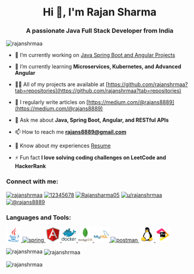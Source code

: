<h1 align="center">Hi 👋, I'm Rajan Sharma</h1>
<h3 align="center">A passionate Java Full Stack Developer from India</h3>

<p align="left"> <img src="https://komarev.com/ghpvc/?username=rajanshrmaa&label=Profile%20views&color=0e75b6&style=flat" alt="rajanshrmaa" /> </p>

- 🔭 I’m currently working on [Java Spring Boot and Angular Projects](https://github.com/rajanshrmaa?tab=repositories)

- 🌱 I’m currently learning **Microservices, Kubernetes, and Advanced Angular**

- 👨‍💻 All of my projects are available at [https://github.com/rajanshrmaa?tab=repositories](https://github.com/rajanshrmaa?tab=repositories)

- 📝 I regularly write articles on [https://medium.com/@rajans8889](https://medium.com/@rajans8889)

- 💬 Ask me about **Java, Spring Boot, Angular, and RESTful APIs**

- 📫 How to reach me **rajans8889@gmail.com**

- 📄 Know about my experiences [Resume](https://github.com/rajanshrmaa/rajanshrmaa/blob/main/Resume%202.png)

- ⚡ Fun fact **I love solving coding challenges on LeetCode and HackerRank**

<h3 align="left">Connect with me:</h3>
<p align="left">
<a href="https://linkedin.com/in/rajanshrmaa" target="blank"><img align="center" src="https://cdn.jsdelivr.net/npm/simple-icons@3.1.0/icons/linkedin.svg" alt="rajanshrmaa" height="30" width="40" /></a>
<a href="https://stackoverflow.com/users/12345678" target="blank"><img align="center" src="https://cdn.jsdelivr.net/npm/simple-icons@3.1.0/icons/stackoverflow.svg" alt="12345678" height="30" width="40" /></a>
<a href="https://www.hackerrank.com/Rajansharma05" target="blank"><img align="center" src="https://cdn.jsdelivr.net/npm/simple-icons@3.1.0/icons/hackerrank.svg" alt="Rajansharma05" height="30" width="40" /></a>
<a href="https://leetcode.com/u/rajanshrmaa/" target="blank"><img align="center" src="https://cdn.jsdelivr.net/npm/simple-icons@3.1.0/icons/leetcode.svg" alt="u/rajanshrmaa" height="30" width="40" /></a>
<a href="https://medium.com/@rajans8889" target="blank"><img align="center" src="https://cdn.jsdelivr.net/npm/simple-icons@3.1.0/icons/medium.svg" alt="@rajans8889" height="30" width="40" /></a>
</p>

<h3 align="left">Languages and Tools:</h3>
<p align="left"> 
<a href="https://www.java.com" target="_blank"> <img src="https://raw.githubusercontent.com/devicons/devicon/master/icons/java/java-original.svg" alt="java" width="40" height="40"/> </a> 
<a href="https://spring.io/" target="_blank"> <img src="https://www.vectorlogo.zone/logos/springio/springio-icon.svg" alt="spring" width="40" height="40"/> </a> 
<a href="https://angular.io" target="_blank"> <img src="https://raw.githubusercontent.com/devicons/devicon/master/icons/angularjs/angularjs-original.svg" alt="angularjs" width="40" height="40"/> </a> 
<a href="https://www.docker.com/" target="_blank"> <img src="https://raw.githubusercontent.com/devicons/devicon/master/icons/docker/docker-original-wordmark.svg" alt="docker" width="40" height="40"/> </a> 
<a href="https://www.mongodb.com/" target="_blank"> <img src="https://raw.githubusercontent.com/devicons/devicon/master/icons/mongodb/mongodb-original-wordmark.svg" alt="mongodb" width="40" height="40"/> </a> 
<a href="https://www.mysql.com/" target="_blank"> <img src="https://raw.githubusercontent.com/devicons/devicon/master/icons/mysql/mysql-original-wordmark.svg" alt="mysql" width="40" height="40"/> </a> 
<a href="https://postman.com" target="_blank"> <img src="https://www.vectorlogo.zone/logos/getpostman/getpostman-icon.svg" alt="postman" width="40" height="40"/> </a> 
<a href="https://www.linux.org/" target="_blank"> <img src="https://raw.githubusercontent.com/devicons/devicon/master/icons/linux/linux-original.svg" alt="linux" width="40" height="40"/> </a> 
<a href="https://www.jetbrains.com/" target="_blank"> <img src="https://raw.githubusercontent.com/devicons/devicon/master/icons/jetbrains/jetbrains-original.svg" alt="jetbrains" width="40" height="40"/> </a> 
</p>

<p><img align="left" src="https://github-readme-stats.vercel.app/api/top-langs?username=rajanshrmaa&show_icons=true&locale=en&layout=compact" alt="rajanshrmaa" /></p>

<p>&nbsp;<img align="center" src="https://github-readme-stats.vercel.app/api?username=rajanshrmaa&show_icons=true&locale=en" alt="rajanshrmaa" /></p>

<p><img align="center" src="https://github-readme-streak-stats.herokuapp.com/?user=rajanshrmaa&" alt="rajanshrmaa" /></p>
